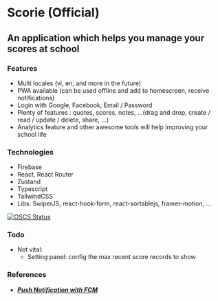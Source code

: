 # Scorie (Official)

## An application which helps you manage your scores at school

### Features

- Multi locales (vi, en, and more in the future)
- PWA available (can be used offline and add to homescreen, receive notifications)
- Login with Google, Facebook, Email / Password
- Plenty of features : quotes, scores, notes, ...(drag and drop, create / read / update / delete, share, ...)
- Analytics feature and other awesome tools will help improving your school life

### Technologies

- Firebase
- React, React Router
- Zustand
- Typescript
- TailwindCSS
- Libs: SwiperJS, react-hook-form, react-sortablejs, framer-motion, ...

[![OSCS Status](https://www.oscs1024.com/platform/badge/yuran1811/Scorie.svg?size=small)](https://www.oscs1024.com/project/yuran1811/Scorie?ref=badge_small)

### Todo

- Not vital:
  - Setting panel: config the max recent score records to show

### References

- [**_Push Notification with FCM_**](https://blog.logrocket.com/push-notifications-react-firebase/)
